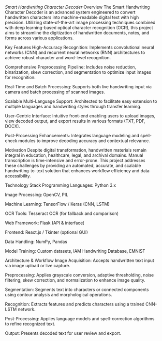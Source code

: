 *Smart Handwriting Character Decoder*
Overview
The Smart Handwriting Character Decoder is an advanced system engineered to convert handwritten characters into machine-readable digital text with high precision. Utilizing state-of-the-art image processing techniques combined with deep learning-based optical character recognition (OCR), this project aims to streamline the digitization of handwritten documents, notes, and forms across various applications.

Key Features
High-Accuracy Recognition: Implements convolutional neural networks (CNN) and recurrent neural networks (RNN) architectures to achieve robust character and word-level recognition.

Comprehensive Preprocessing Pipeline: Includes noise reduction, binarization, skew correction, and segmentation to optimize input images for recognition.

Real-Time and Batch Processing: Supports both live handwriting input via camera and batch processing of scanned images.

Scalable Multi-Language Support: Architected to facilitate easy extension to multiple languages and handwriting styles through transfer learning.

User-Centric Interface: Intuitive front-end enabling users to upload images, view decoded output, and export results in various formats (TXT, PDF, DOCX).

Post-Processing Enhancements: Integrates language modeling and spell-check modules to improve decoding accuracy and contextual relevance.

Motivation
Despite digital transformation, handwritten materials remain integral in education, healthcare, legal, and archival domains. Manual transcription is time-intensive and error-prone. This project addresses these challenges by providing an automated, accurate, and scalable handwriting-to-text solution that enhances workflow efficiency and data accessibility.

Technology Stack
Programming Languages: Python 3.x

Image Processing: OpenCV, PIL

Machine Learning: TensorFlow / Keras (CNN, LSTM)

OCR Tools: Tesseract OCR (for fallback and comparison)

Web Framework: Flask (API & interface)

Frontend: React.js / Tkinter (optional GUI)

Data Handling: NumPy, Pandas

Model Training: Custom datasets, IAM Handwriting Database, EMNIST

Architecture & Workflow
Image Acquisition: Accepts handwritten text input via image upload or live capture.

Preprocessing: Applies grayscale conversion, adaptive thresholding, noise filtering, skew correction, and normalization to enhance image quality.

Segmentation: Segments text into characters or connected components using contour analysis and morphological operations.

Recognition: Extracts features and predicts characters using a trained CNN-LSTM network.

Post-Processing: Applies language models and spell-correction algorithms to refine recognized text.

Output: Presents decoded text for user review and export.

